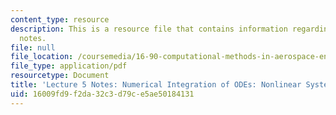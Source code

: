 ```yaml
---
content_type: resource
description: This is a resource file that contains information regarding lecture 5
  notes.
file: null
file_location: /coursemedia/16-90-computational-methods-in-aerospace-engineering-spring-2014/16009fd9f2da32c3d79ce5ae50184131_MIT16_90S14_Lecture5.pdf
file_type: application/pdf
resourcetype: Document
title: 'Lecture 5 Notes: Numerical Integration of ODEs: Nonlinear Systems'
uid: 16009fd9-f2da-32c3-d79c-e5ae50184131
---
```


